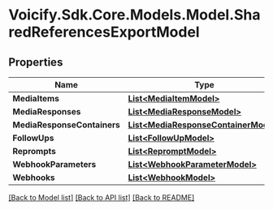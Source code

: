 # Voicify.Sdk.Core.Models.Model.SharedReferencesExportModel
## Properties

Name | Type | Description | Notes
------------ | ------------- | ------------- | -------------
**MediaItems** | [**List&lt;MediaItemModel&gt;**](MediaItemModel.md) |  | [optional] 
**MediaResponses** | [**List&lt;MediaResponseModel&gt;**](MediaResponseModel.md) |  | [optional] 
**MediaResponseContainers** | [**List&lt;MediaResponseContainerModel&gt;**](MediaResponseContainerModel.md) |  | [optional] 
**FollowUps** | [**List&lt;FollowUpModel&gt;**](FollowUpModel.md) |  | [optional] 
**Reprompts** | [**List&lt;RepromptModel&gt;**](RepromptModel.md) |  | [optional] 
**WebhookParameters** | [**List&lt;WebhookParameterModel&gt;**](WebhookParameterModel.md) |  | [optional] 
**Webhooks** | [**List&lt;WebhookModel&gt;**](WebhookModel.md) |  | [optional] 

[[Back to Model list]](../README.md#documentation-for-models) [[Back to API list]](../README.md#documentation-for-api-endpoints) [[Back to README]](../README.md)

